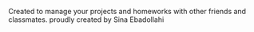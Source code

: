 Created to manage your projects and homeworks with other friends and classmates.
proudly created by Sina Ebadollahi
